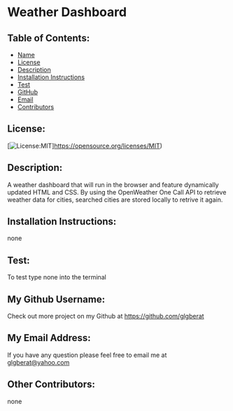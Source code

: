 # Weather Dashboard
  ## Table of Contents: 
- [Name](#name)
- [License](#license)
- [Description](#description)
- [Installation Instructions](#installationInstructions)
- [Test](#test)
- [GitHub](#gitHub)
- [Email](#email)
- [Contributors](#contributors)
## License:
[![License:MIT](https://img.shields.io/badge/License-MIT-blue.svg)]https://opensource.org/licenses/MIT)
## Description:
A weather dashboard that will run in the browser and feature dynamically updated HTML and CSS. By using the OpenWeather One Call API to retrieve weather data for cities, searched cities are stored locally to retrive it again.
## Installation Instructions: 
none
## Test: 
To test type none into the terminal
## My Github Username: 
Check out more project on my Github at https://github.com/glgberat
## My Email Address:
If you have any question please feel free to email me at glgberat@yahoo.com
## Other Contributors:
none



